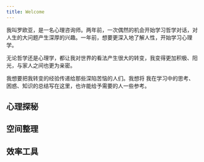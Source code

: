 ```yaml
---
title: Welcome
---
```

我叫罗欧亚，是一名心理咨询师。两年前，一次偶然的机会开始学习哲学对话，对人生的大问题产生深厚的兴趣。一年前，想要更深入地了解人性，开始学习心理学。

无论哲学还是心理学，都让我对世界的看法产生很大的转变，我变得更加积极、阳光，与家人之间也更为亲密。

我想要把我转变的经验传递给那些深陷苦恼的人们。我想将 我在学习中的思考、困惑、知识的总结写在这里，也许能给予需要的人一些参考。

## 心理探秘



## 空间整理


## 效率工具


